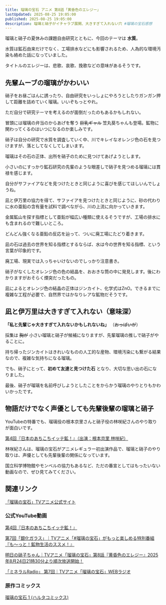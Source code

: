 ```yaml
---
title: 瑠璃の宝石 アニメ 第8話「黄昏色のエレジー」
lastUpdated: 2025-08-25 19:05:00
published: 2025-08-25 19:05:00
description: 瑠璃と硝子がイチャラブ展開、大きすぎて入れない穴 #瑠璃の宝石感想
---
```


瑠璃と硝子の夏休みの課題自由研究とともに、今回のテーマは **水質**。

水質は鉱石由来だけでなく、工場排水などにも影響されるため、人為的な環境汚染も絡めた話になっていました。

タイトルのエレジーは、悲歌、哀歌、挽歌などの意味があるそうです。


## 先輩ムーブの瑠璃がかわいい

硝子をお昼ごはんに誘ったり、自由研究をいっしょにやろうとしたりガンガン押して距離を詰めていく瑠璃。いいぞもっとやれ。

ただ自分で研究テーマを考えるのが面倒だったのもあるかもしれない。

冒頭には瑠璃の弁当のからあげを奪う ~~巨乳ギャル~~ 笠丸葵ちゃんも登場。鉱物に関わってくるのはいつになるのか楽しみです。

硝子は自分の研究で水質を調査していく中、川でキレイなオレンジ色の石を見つけますが、落としてなくしてしまいます。

瑠璃はその石の正体、出所を硝子のために見つけてあげようとします。

小さいのにすっかり鉱石研究の先輩のような眼差しで硝子を見つめる瑠璃には貫禄を感じます。

自分がサファイアなどを見つけたときと同じように喜びを感じてほしいんでしょうね。

凪と伊万里の協力を得て、サファイアを見つけたときと同じように、砂の代わりに水の亜鉛の含有量を試料で調べながら、川の上流に向かっていきます。

金属鉱山を探す指標として亜鉛が幅広い種類に使えるそうですが、工場の排水にも含まれるので難しいところ。

どんどん強くなる亜鉛の反応を辿って、ついに廃工場にたどり着きます。

凪の石は過去の世界を知る指標とするならば、水は今の世界を知る指標、という言葉が印象的です。

廃工場、現実では入っちゃいけないのでしっかり注意書き。

硝子がなくしたオレンジ色の色の結晶を、おおきな筒の中に発見します。後にわかりますがおそらく煙突だったもの。

凪によるとオレンジ色の結晶の正体はジンカイト、化学式はZnO。できるまでに複雑な工程が必要で、自然界ではかなりレアな鉱物だそうです。

## 凪と伊万里は大きすぎて入れない（意味深）

**「私と先輩じゃ大きすぎて入れないかもしれないね」** （~~おっぱいが~~）

採集は ~~胸が~~ 小さい瑠璃と硝子が候補になりますが、先輩瑠璃の推しで硝子がやることに。


持ち帰ったジンカイトはきれいなものの人工的な産物、環境汚染にも繋がる結果なので、複雑な気持ちになる瑠璃。

でも、硝子にとって、**初めて友達と見つけた石** となり、大切な思い出の石になりました。

最後、硝子が瑠璃を名前呼びしようとしたことをからかう瑠璃のやりとりもかわいかったです。

## 物語だけでなく声優としても先輩後輩の瑠璃と硝子

YouTubeの特番でも、瑠璃役の根本京里さんと硝子役の林咲紀さんのやり取りが面白いです。

[第4回『日本のあちこちイッテ鉱！』（出演：根本京里 林咲紀）](https://www.youtube.com/watch?v=MZ6ZFegDksw)

林咲紀さんは、瑠璃の宝石がアニメレギュラー初出演作品で、瑠璃と硝子のやり取りは、声優としても先輩後輩の関係になっています。

国立科学博物館やモンベルの協力もあるなど、ただの番宣としてはもったいない動画なので、ぜひ見てみてください。


## 関連リンク

[「瑠璃の宝石」TVアニメ公式サイト](https://rurinohouseki.com/)


### 公式YouTube動画

[第4回『日本のあちこちイッテ鉱！』](https://www.youtube.com/watch?v=MZ6ZFegDksw)

[第7回「銀化ガラス」｜TVアニメ「#瑠璃の宝石」がもっと楽しめる特別番組『も～っと！鉱物生活のススメ！』](https://www.youtube.com/watch?v=DDH87bGvI7c)

[明日の硝子ちゃん｜TVアニメ「瑠璃の宝石」第8話『黄昏色のエレジー』2025年8月24日21時30分より順次放送開始！](https://www.youtube.com/watch?v=cxHwLAX4Udc)

[「ミネラルRadio」 第7回｜TVアニメ「瑠璃の宝石」WEBラジオ](https://www.youtube.com/watch?v=VExU22hg8j4)


### 原作コミックス

[瑠璃の宝石 1 (ハルタコミックス) ](https://amzn.to/45IzMKJ)

